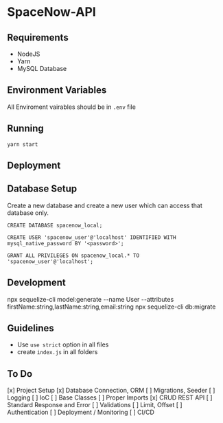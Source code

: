 # SpaceNow-API


## Requirements

- NodeJS
- Yarn
- MySQL Database



## Environment Variables

All Enviroment vairables should be in `.env` file





## Running

`yarn start`



## Deployment



## Database Setup

Create a new database and create a new user which can access that database only.

`CREATE DATABASE spacenow_local;`

`CREATE USER 'spacenow_user'@'localhost' IDENTIFIED WITH mysql_native_password BY '<password>';`

`GRANT ALL PRIVILEGES ON spacenow_local.* TO 'spacenow_user'@'localhost';`



## Development

npx sequelize-cli model:generate --name User --attributes firstName:string,lastName:string,email:string
npx sequelize-cli db:migrate



## Guidelines

- Use `use strict` option in all files
- create `index.js` in all folders


## To Do

[x] Project Setup
[x] Database Connection, ORM
[ ] Migrations, Seeder
[ ] Logging
[ ] IoC
[ ] Base Classes
[ ] Proper Imports
[x] CRUD REST API
[ ] Standard Response and Error
[ ] Validations
[ ] Limit, Offset
[ ] Authentication
[ ] Deployment / Monitoring
[ ] CI/CD